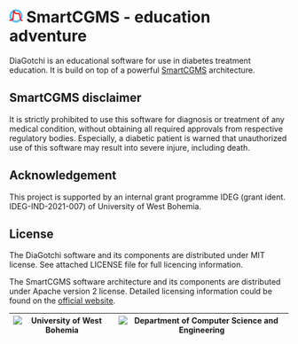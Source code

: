 # <img src="Misc/SmartCGMS-small.png?raw=true" width="24" height="24" /> SmartCGMS - education adventure

DiaGotchi is an educational software for use in diabetes treatment education. It is build on top of a powerful [SmartCGMS](https://diabetes.zcu.cz/smartcgms) architecture.

##  SmartCGMS disclaimer

It is strictly prohibited to use this software for diagnosis or treatment of any medical condition, without obtaining all required approvals from respective regulatory bodies. Especially, a diabetic patient is warned that unauthorized use of this software may result into severe injure, including death.

## Acknowledgement

This project is supported by an internal grant programme IDEG (grant ident. IDEG-IND-2021-007) of University of West Bohemia.

## License

The DiaGotchi software and its components are distributed under MIT license. See attached LICENSE file for full licencing information.

The SmartCGMS software architecture and its components are distributed under Apache version 2 license. Detailed licensing information could be found on the [official website](https://diabetes.zcu.cz/smartcgms).


|![University of West Bohemia](https://www.zcu.cz/en/assets/logo.svg)|![Department of Computer Science and Engineering](https://www.kiv.zcu.cz/site/documents/verejne/katedra/dokumenty/dcse-logo-barevne.png)|
|--|--|
